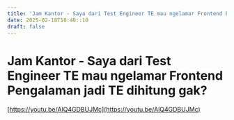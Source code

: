 ```yaml
---
title: 'Jam Kantor - Saya dari Test Engineer TE mau ngelamar Frontend Pengalaman jadi TE dihitung gak?'
date: 2025-02-18T18:40::10
draft: false
---
```


# Jam Kantor - Saya dari Test Engineer TE mau ngelamar Frontend Pengalaman jadi TE dihitung gak?

[https://youtu.be/AlQ4GDBUJMc](https://youtu.be/AlQ4GDBUJMc)
